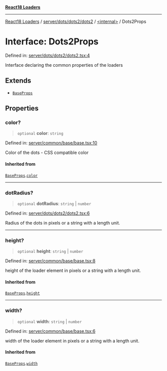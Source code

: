 [**React18 Loaders**](../../../../../../README.md)

***

[React18 Loaders](../../../../../../modules.md) / [server/dots/dots2/dots2](../../README.md) / [\<internal\>](../README.md) / Dots2Props

# Interface: Dots2Props

Defined in: [server/dots/dots2/dots2.tsx:4](https://github.com/react18-tools/turborepo-template/blob/4ccd3f49816f8c8dded281a2812f33c3e661e1ca/lib/src/server/dots/dots2/dots2.tsx#L4)

Interface declaring the common properties of the loaders

## Extends

- [`BaseProps`](../../../../../common/base/base/interfaces/BaseProps.md)

## Properties

### color?

> `optional` **color**: `string`

Defined in: [server/common/base/base.tsx:10](https://github.com/react18-tools/turborepo-template/blob/4ccd3f49816f8c8dded281a2812f33c3e661e1ca/lib/src/server/common/base/base.tsx#L10)

Color of the dots - CSS compatible color

#### Inherited from

[`BaseProps`](../../../../../common/base/base/interfaces/BaseProps.md).[`color`](../../../../../common/base/base/interfaces/BaseProps.md#color)

***

### dotRadius?

> `optional` **dotRadius**: `string` \| `number`

Defined in: [server/dots/dots2/dots2.tsx:6](https://github.com/react18-tools/turborepo-template/blob/4ccd3f49816f8c8dded281a2812f33c3e661e1ca/lib/src/server/dots/dots2/dots2.tsx#L6)

Radius of the dots in pixels or a string with a length unit.

***

### height?

> `optional` **height**: `string` \| `number`

Defined in: [server/common/base/base.tsx:8](https://github.com/react18-tools/turborepo-template/blob/4ccd3f49816f8c8dded281a2812f33c3e661e1ca/lib/src/server/common/base/base.tsx#L8)

height of the loader element in pixels or a string with a length unit.

#### Inherited from

[`BaseProps`](../../../../../common/base/base/interfaces/BaseProps.md).[`height`](../../../../../common/base/base/interfaces/BaseProps.md#height)

***

### width?

> `optional` **width**: `string` \| `number`

Defined in: [server/common/base/base.tsx:6](https://github.com/react18-tools/turborepo-template/blob/4ccd3f49816f8c8dded281a2812f33c3e661e1ca/lib/src/server/common/base/base.tsx#L6)

width of the loader element in pixels or a string with a length unit.

#### Inherited from

[`BaseProps`](../../../../../common/base/base/interfaces/BaseProps.md).[`width`](../../../../../common/base/base/interfaces/BaseProps.md#width)
